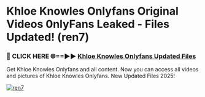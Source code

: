 # Khloe Knowles Onlyfans Original Videos 0nlyFans Leaked - Files Updated! (ren7)

<h3>🔴 CLICK HERE 🌐==►► <a href="https://tinyurl.com/2jnfzry5" rel="nofollow">Khloe Knowles Onlyfans Updated Files</a></h3>

Get Khloe Knowles Onlyfans and all content. Now you can access all videos and pictures of Khloe Knowles Onlyfans. New Updated Files 2025!

[![ren7](https://i.imgur.com/GyGTBgg.gif)](https://tinyurl.com/2jnfzry5)
